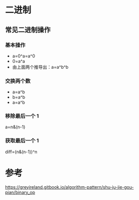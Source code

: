 # 二进制
## 常见二进制操作
### 基本操作
* a=0^a=a^0
* 0=a^a
* 由上面两个推导出：a=a^b^b
### 交换两个数
* a=a^b
* b=a^b
* a=a^b
### 移除最后一个 1
a=n&(n-1)
### 获取最后一个 1
diff=(n&(n-1))^n

# 参考
https://greyireland.gitbook.io/algorithm-pattern/shu-ju-jie-gou-pian/binary_op